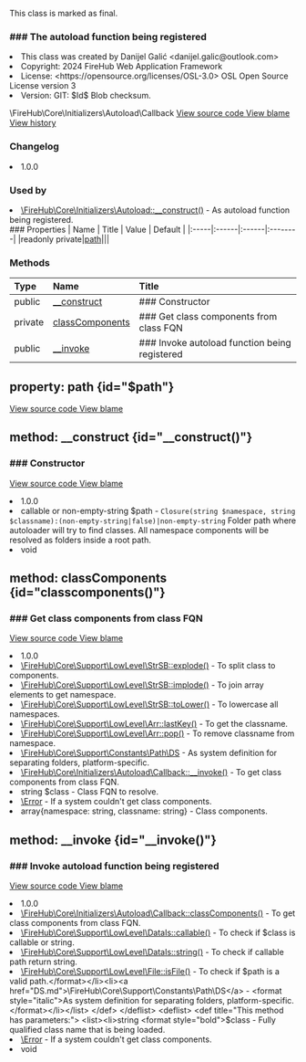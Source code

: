 <title># Callback</title>

<code-block lang="php">
<![CDATA[final class \FireHub\Core\Initializers\Autoload\Callback()]]>
</code-block>





<tip>
    <p>
        This class is marked as <format style="bold">final</format>.
    </p>
</tip>







### ### The autoload function being registered



<deflist>
    <def title="Class basic info:">
        <list><li>This class was created by Danijel Galić &lt;danijel.galic@outlook.com&gt;</li><li>Copyright: 2024 FireHub Web Application Framework</li><li>License: &lt;https://opensource.org/licenses/OSL-3.0&gt; OSL Open Source License version 3</li><li>Version: GIT: $Id$ Blob checksum.</li></list>
    </def>
</deflist>

<deflist><def title="Fully Qualified Class Name:">
        \FireHub\Core\Initializers\Autoload\Callback
    </def><def title="Source code:">
        <a href="https://github.com/The-FireHub-Project/Core/blob/develop-pre-alpha-m1/src/initializers/autoload/firehub.Callback.php#L28">
            View source code
        </a>
    </def>
    <def title="Blame:">
        <a href="https://github.com/The-FireHub-Project/Core/blame/develop-pre-alpha-m1/src/initializers/autoload/firehub.Callback.php">
            View blame
        </a>
    </def>
    <def title="History:">
        <a href="https://github.com/The-FireHub-Project/Core/commits/develop-pre-alpha-m1/src/initializers/autoload/firehub.Callback.php">
            View history
        </a>
    </def></deflist>
### Changelog
<deflist>
    <def title="Version history:">
        <list><li>1.0.0</li></list>
    </def>
</deflist>


### Used by
<deflist>
    <def title="This class is used by:">
        <list><li><a href="Autoload.md#__construct()">\FireHub\Core\Initializers\Autoload::__construct()</a>  - <format style="italic">As autoload function being registered.</format></li></list>
    </def>
</deflist>
### Properties
| Name | Title | Value | Default |
|:-----|:------|:------|:--------|
|readonly private|<a href="#$path">path</a>|||

### Methods
| Type | Name | Title |
|:-----|:-----|:------|
|public|<a href="#__construct()">__construct</a>|### Constructor|
|private|<a href="#classcomponents()">classComponents</a>|### Get class components from class FQN|
|public|<a href="#__invoke()">__invoke</a>|### Invoke autoload function being registered|

## property: path {id="$path"}

<code-block lang="php">
    <![CDATA[readonly private \Closure|string $path]]>
</code-block>















<deflist><def title="Source code:">
                <a href="https://github.com/The-FireHub-Project/Core/blob/develop-pre-alpha-m1/src/initializers/autoload/firehub.Callback.php#L43">
                    View source code
                </a>
            </def>
            <def title="Blame:">
                <a href="https://github.com/The-FireHub-Project/Core/blame/develop-pre-alpha-m1/src/initializers/autoload/firehub.Callback.php#L43">
                    View blame
                </a>
            </def></deflist>
## method: __construct {id="__construct()"}

<code-block lang="php">
    <![CDATA[public Callback::__construct(callable|non-empty-string $path):void]]>
</code-block>













### ### Constructor



<deflist><def title="Source code:">
                <a href="https://github.com/The-FireHub-Project/Core/blob/develop-pre-alpha-m1/src/initializers/autoload/firehub.Callback.php#L42">
                    View source code
                </a>
            </def>
            <def title="Blame:">
                <a href="https://github.com/The-FireHub-Project/Core/blame/develop-pre-alpha-m1/src/initializers/autoload/firehub.Callback.php#L42">
                    View blame
                </a>
            </def></deflist>
<deflist>
    <def title="Version history:">
        <list><li>1.0.0</li></list>
    </def>
</deflist>
<deflist>
    <def title="This method has parameters:">
        <list><li>callable or non-empty-string <format style="bold">$path</format> - <format style="italic">
<code>Closure(string $namespace, string $classname):(non-empty-string|false)|non-empty-string</code>
Folder path where autoloader will try to find classes. All namespace components will be resolved as folders
inside a root path.
</format></li></list>
    </def>
</deflist>
<deflist>
    <def title="This method returns:">
        <list><li>void</li></list>
    </def>
</deflist>
## method: classComponents {id="classcomponents()"}

<code-block lang="php">
    <![CDATA[private Callback::classComponents(string $class):array{namespace: string, classname: string}]]>
</code-block>













### ### Get class components from class FQN



<deflist><def title="Source code:">
                <a href="https://github.com/The-FireHub-Project/Core/blob/develop-pre-alpha-m1/src/initializers/autoload/firehub.Callback.php#L65">
                    View source code
                </a>
            </def>
            <def title="Blame:">
                <a href="https://github.com/The-FireHub-Project/Core/blame/develop-pre-alpha-m1/src/initializers/autoload/firehub.Callback.php#L65">
                    View blame
                </a>
            </def></deflist>
<deflist>
    <def title="Version history:">
        <list><li>1.0.0</li></list>
    </def>
</deflist>
<deflist>
    <def title="This method uses:">
        <list><li><a href="StrSB.md#explode()">\FireHub\Core\Support\LowLevel\StrSB::explode()</a>  - <format style="italic">To split class to components.</format></li><li><a href="StrSB.md#implode()">\FireHub\Core\Support\LowLevel\StrSB::implode()</a>  - <format style="italic">To join array elements to get namespace.</format></li><li><a href="StrSB.md#tolower()">\FireHub\Core\Support\LowLevel\StrSB::toLower()</a>  - <format style="italic">To lowercase all namespaces.</format></li><li><a href="Arr.md#lastkey()">\FireHub\Core\Support\LowLevel\Arr::lastKey()</a>  - <format style="italic">To get the classname.</format></li><li><a href="Arr.md#pop()">\FireHub\Core\Support\LowLevel\Arr::pop()</a>  - <format style="italic">To remove classname from namespace.</format></li><li><a href="DS.md">\FireHub\Core\Support\Constants\Path\DS</a>  - <format style="italic">As system definition for separating folders, platform-specific.</format></li></list>
    </def>
</deflist>
<deflist>
    <def title="This method is used by:">
        <list><li><a href="Callback.md#__invoke()">\FireHub\Core\Initializers\Autoload\Callback::__invoke()</a>  - <format style="italic">To get class components from class FQN.</format></li></list>
    </def>
</deflist>
<deflist>
    <def title="This method has parameters:">
        <list><li>string <format style="bold">$class</format> - <format style="italic">
Class FQN to resolve.
</format></li></list>
    </def>
</deflist>
<deflist>
    <def title="This method throws:">
        <list><li><a href="Error.md">\Error</a> - <format style="italic">If a system couldn&#039;t get class components.</format></li></list>
    </def>
</deflist>
<deflist>
    <def title="This method returns:">
        <list><li>array{namespace: string, classname: string} - <format style="italic">Class components.</format></li></list>
    </def>
</deflist>
## method: __invoke {id="__invoke()"}

<code-block lang="php">
    <![CDATA[public Callback::__invoke(string $class):void]]>
</code-block>













### ### Invoke autoload function being registered



<deflist><def title="Source code:">
                <a href="https://github.com/The-FireHub-Project/Core/blob/develop-pre-alpha-m1/src/initializers/autoload/firehub.Callback.php#L109">
                    View source code
                </a>
            </def>
            <def title="Blame:">
                <a href="https://github.com/The-FireHub-Project/Core/blame/develop-pre-alpha-m1/src/initializers/autoload/firehub.Callback.php#L109">
                    View blame
                </a>
            </def></deflist>
<deflist>
    <def title="Version history:">
        <list><li>1.0.0</li></list>
    </def>
</deflist>
<deflist>
    <def title="This method uses:">
        <list><li><a href="Callback.md#classcomponents()">\FireHub\Core\Initializers\Autoload\Callback::classComponents()</a>  - <format style="italic">To get class components from class FQN.</format></li><li><a href="DataIs.md#callable()">\FireHub\Core\Support\LowLevel\DataIs::callable()</a>  - <format style="italic">To check if $class is callable or string.</format></li><li><a href="DataIs.md#string()">\FireHub\Core\Support\LowLevel\DataIs::string()</a>  - <format style="italic">To check if callable path return string.</format></li><li><a href="File.md#isfile()">\FireHub\Core\Support\LowLevel\File::isFile()</a>  - <format style="italic">To check if $path is a valid path.</format></li><li><a href="DS.md">\FireHub\Core\Support\Constants\Path\DS</a>  - <format style="italic">As system definition for separating folders, platform-specific.</format></li></list>
    </def>
</deflist>
<deflist>
    <def title="This method has parameters:">
        <list><li>string <format style="bold">$class</format> - <format style="italic">
Fully qualified class name that is being loaded.
</format></li></list>
    </def>
</deflist>
<deflist>
    <def title="This method throws:">
        <list><li><a href="Error.md">\Error</a> - <format style="italic">If a system couldn&#039;t get class components.</format></li></list>
    </def>
</deflist>
<deflist>
    <def title="This method returns:">
        <list><li>void</li></list>
    </def>
</deflist>
